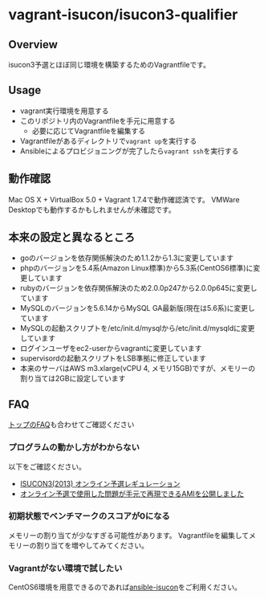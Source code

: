 # vagrant-isucon/isucon3-qualifier

## Overview

isucon3予選とほぼ同じ環境を構築するためのVagrantfileです。

## Usage

- vagrant実行環境を用意する
- このリポジトリ内のVagrantfileを手元に用意する
  - 必要に応じてVagrantfileを編集する
- Vagrantfileがあるディレクトリで`vagrant up`を実行する
- Ansibleによるプロビジョニングが完了したら`vagrant ssh`を実行する

## 動作確認

Mac OS X + VirtualBox 5.0 + Vagrant 1.7.4で動作確認済です。
VMWare Desktopでも動作するかもしれませんが未確認です。

## 本来の設定と異なるところ

- goのバージョンを依存関係解決のため1.1.2から1.3に変更しています
- phpのバージョンを5.4系(Amazon Linux標準)から5.3系(CentOS6標準)に変更しています
- rubyのバージョンを依存関係解決のため2.0.0p247から2.0.0p645に変更しています
- MySQLのバージョンを5.6.14からMySQL GA最新版(現在は5.6系)に変更しています
- MySQLの起動スクリプトを/etc/init.d/mysqlから/etc/init.d/mysqldに変更しています
- ログインユーザをec2-userからvagrantに変更しています
- supervisordの起動スクリプトをLSB準拠に修正しています
- 本来のサーバはAWS m3.xlarge(vCPU 4, メモリ15GB)ですが、メモリーの割り当ては2GBに設定しています

## FAQ

[トップのFAQ](../README.md)も合わせてご確認ください

### プログラムの動かし方がわからない

以下をご確認ください。

- [ISUCON3(2013) オンライン予選レギュレーション](http://isucon.net/archives/31526183.html)
- [オンライン予選で使用した問題が手元で再現できるAMIを公開しました](http://isucon.net/archives/32971265.html)

### 初期状態でベンチマークのスコアが0になる

メモリーの割り当てが少なすぎる可能性があります。
Vagrantfileを編集してメモリーの割り当てを増やしてみてください。

### Vagrantがない環境で試したい

CentOS6環境を用意できるのであれば[ansible-isucon](https://github.com/matsuu/ansible-isucon)をご利用ください。
